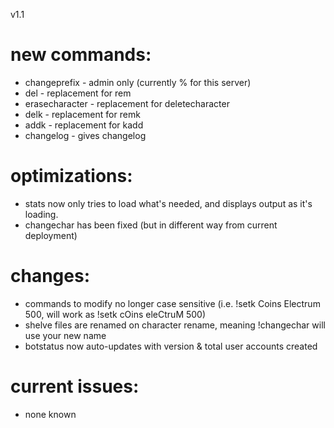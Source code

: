 v1.1

# new commands:
- changeprefix - admin only (currently % for this server)
- del - replacement for rem
- erasecharacter - replacement for deletecharacter
- delk - replacement for remk
- addk - replacement for kadd
- changelog - gives changelog

# optimizations:
- stats now only tries to load what's needed, and displays output as it's loading.
- changechar has been fixed (but in different way from current deployment)

# changes:
- commands to modify no longer case sensitive (i.e. !setk Coins Electrum 500, will work as !setk cOins eleCtruM 500)
- shelve files are renamed on character rename, meaning !changechar will use your new name
- botstatus now auto-updates with version & total user accounts created

# current issues:
- none known

